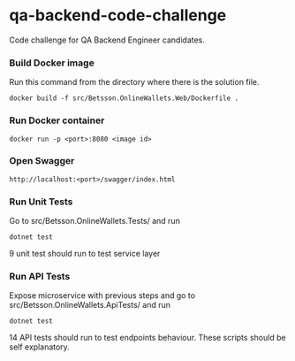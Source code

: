 # qa-backend-code-challenge

Code challenge for QA Backend Engineer candidates.

### Build Docker image

Run this command from the directory where there is the solution file.

```
docker build -f src/Betsson.OnlineWallets.Web/Dockerfile .
```

### Run Docker container

```
docker run -p <port>:8080 <image id>
```

### Open Swagger

```
http://localhost:<port>/swagger/index.html
```
### Run Unit Tests
Go to src/Betsson.OnlineWallets.Tests/ and run
```
dotnet test
```
9 unit test should run to test service layer

### Run API Tests
Expose microservice with previous steps and go to src/Betsson.OnlineWallets.ApiTests/ and run
```
dotnet test
```
14 API tests should run to test endpoints behaviour. These scripts should be self explanatory.